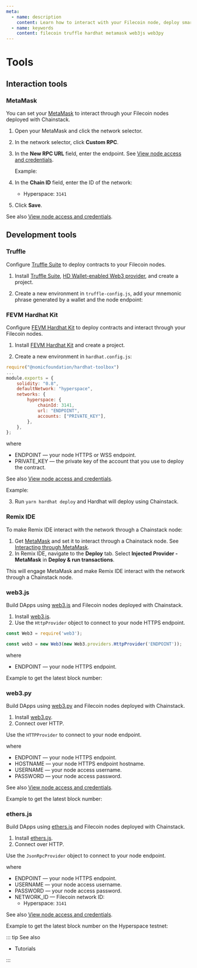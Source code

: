 ```yaml
---
meta:
  - name: description
    content: Learn how to interact with your Filecoin node, deploy smart contracts through your node, and develop dapps.
  - name: keywords
    content: filecoin truffle hardhat metamask web3js web3py
---
```


# Tools

## Interaction tools

### MetaMask

You can set your [MetaMask](https://metamask.io/) to interact through your Filecoin nodes deployed with Chainstack.

1. Open your MetaMask and click the network selector.
1. In the network selector, click **Custom RPC**.
1. In the **New RPC URL** field, enter the endpoint. See [View node access and credentials](/platform/view-node-access-and-credentials).

    Example:

    <CodeSwitcher :languages="{kp:'Key-protected',pp:'Password-protected'}">
    <template v-slot:kp>

    ```
    https://nd-123-456-789.p2pify.com/3c6e0b8a9c15224a8228b9a98ca1531d
    ```

    </template>
    <template v-slot:pp>

    ```
    https://user-name:pass-word-pass-word-pass-word@nd-123-456-789.p2pify.com
    ```

    </template>
    </CodeSwitcher>

1. In the **Chain ID** field, enter the ID of the network:

    * Hyperspace: `3141`

1. Click **Save**.

See also [View node access and credentials](/platform/view-node-access-and-credentials).

## Development tools

### Truffle

Configure [Truffle Suite](https://truffleframework.com) to deploy contracts to your Filecoin nodes.

1. Install [Truffle Suite](https://truffleframework.com), [HD Wallet-enabled Web3 provider](https://github.com/trufflesuite/truffle/tree/develop/packages/hdwallet-provider), and create a project.

2. Create a new environment in `truffle-config.js`, add your mnemonic phrase generated by a wallet and the node endpoint:

<CodeSwitcher :languages="{kp:'Key-protected',pp:'Password-protected'}">
<template v-slot:kp>

``` js
const HDWalletProvider = require("@truffle/hdwallet-provider");
const mnemonic = 'pattern enroll upgrade ...';
...
module.exports = {
 networks: {
    chainstack: {
        provider: () => new HDWalletProvider(mnemonic, "https://nd-123-456-789.p2pify.com/3c6e0b8a9c15224a8228b9a98ca1531d"),
        network_id: "*"
    },
   }
  }
};
```

</template>
<template v-slot:pp>

``` js
const HDWalletProvider = require("@truffle/hdwallet-provider");
const mnemonic = 'pattern enroll upgrade ...';
...
module.exports = {
 networks: {
    chainstack: {
        provider: () => new HDWalletProvider(mnemonic, "https://user-name:pass-word-pass-word-pass-word@nd-123-456-789.p2pify.com"),
        network_id: "*"
    },
   }
  }
};
```

</template>
</CodeSwitcher>

### FEVM Hardhat Kit

Configure [FEVM Hardhat Kit](https://github.com/filecoin-project/FEVM-Hardhat-Kit) to deploy contracts and interact through your Filecoin nodes.

1. Install [FEVM Hardhat Kit](https://github.com/filecoin-project/FEVM-Hardhat-Kit) and create a project.

2. Create a new environment in `hardhat.config.js`:

``` js
require("@nomicfoundation/hardhat-toolbox")
...
module.exports = {
    solidity: "0.8",
    defaultNetwork: "hyperspace",
    networks: {
        hyperspace: {
            chainId: 3141,
            url: "ENDPOINT",
            accounts: ["PRIVATE_KEY"],
        },
    },
};
```

where

* ENDPOINT — your node HTTPS or WSS endpoint.
* PRIVATE_KEY — the private key of the account that you use to deploy the contract.

See also [View node access and credentials](/platform/view-node-access-and-credentials).

Example:

<CodeSwitcher :languages="{kp:'Key-protected',pp:'Password-protected'}">
<template v-slot:kp>

``` js
require("@nomiclabs/hardhat-waffle");
...
module.exports = {
    solidity: "0.8",
    defaultNetwork: "hyperspace",
    networks: {
        hyperspace: {
            chainId: 3141,
            url: "https://nd-123-456-789.p2pify.com/3c6e0b8a9c15224a8228b9a98ca1531d",
            accounts: ["ee5dda7d38d194783d32adcfc961401108b8fdde27e8fee115553959d434e68b"],
        },
    },
};
```

</template>
<template v-slot:pp>

``` js
require("@nomiclabs/hardhat-waffle");
...
module.exports = {
    solidity: "0.8",
    defaultNetwork: "hyperspace",
    networks: {
        hyperspace: {
            chainId: 3141,
            url: "https://user-name:pass-word-pass-word-pass-word@nd-123-456-789.p2pify.com",
            accounts: ["ee5dda7d38d194783d32adcfc961401108b8fdde27e8fee115553959d434e68b"],
        },
    },
};
```

</template>
</CodeSwitcher>

3. Run `yarn hardhat deploy` and Hardhat will deploy using Chainstack.

### Remix IDE

To make Remix IDE interact with the network through a Chainstack node:

1. Get [MetaMask](https://metamask.io/) and set it to interact through a Chainstack node. See [Interacting through MetaMask](#metamask).
1. In Remix IDE, navigate to the **Deploy** tab. Select **Injected Provider - MetaMask** in **Deploy & run transactions**.

This will engage MetaMask and make Remix IDE interact with the network through a Chainstack node.

### web3.js

Build DApps using [web3.js](https://github.com/web3/web3.js) and Filecoin nodes deployed with Chainstack.

1. Install [web3.js](https://web3js.readthedocs.io/).
1. Use the `HttpProvider` object to connect to your node HTTPS endpoint.

``` js
const Web3 = require('web3');

const web3 = new Web3(new Web3.providers.HttpProvider('ENDPOINT'));
```

where

* ENDPOINT — your node HTTPS endpoint.

Example to get the latest block number:

<CodeSwitcher :languages="{kp:'Key-protected',pp:'Password-protected'}">
<template v-slot:kp>

``` js
const Web3 = require('web3');

const web3 = new Web3(new Web3.providers.HttpProvider('https://nd-123-456-789.p2pify.com/3c6e0b8a9c15224a8228b9a98ca1531d'));

web3.eth.getBlockNumber().then(console.log);
```

</template>
<template v-slot:pp>

``` js
const Web3 = require('web3');

const web3 = new Web3(new Web3.providers.HttpProvider('https://user-name:pass-word-pass-word-pass-word@nd-123-456-789.p2pify.com'));

web3.eth.getBlockNumber().then(console.log);
```

</template>
</CodeSwitcher>

### web3.py

Build DApps using [web3.py](https://github.com/ethereum/web3.py) and Filecoin nodes deployed with Chainstack.

1. Install [web3.py](https://web3py.readthedocs.io/).
1. Connect over HTTP.

Use the `HTTPProvider` to connect to your node endpoint.

<CodeSwitcher :languages="{kp:'Key-protected',pp:'Password-protected'}">
<template v-slot:kp>

``` py
from web3 import Web3

web3 = Web3(Web3.HTTPProvider('ENDPOINT'))
```

</template>
<template v-slot:pp>

``` py
from web3 import Web3

web3 = Web3(Web3.HTTPProvider('https://%s:%s@%s'% ("USERNAME", "PASSWORD", "HOSTNAME")))
```

</template>
</CodeSwitcher>

where

* ENDPOINT — your node HTTPS endpoint.
* HOSTNAME — your node HTTPS endpoint hostname.
* USERNAME — your node access username.
* PASSWORD — your node access password.

See also [View node access and credentials](/platform/view-node-access-and-credentials).

Example to get the latest block number:

<CodeSwitcher :languages="{kp:'Key-protected',pp:'Password-protected'}">
<template v-slot:kp>

``` py
from web3 import Web3

web3 = Web3(Web3.HTTPProvider('https://nd-123-456-789.p2pify.com/3c6e0b8a9c15224a8228b9a98ca1531d'))
print(web3.eth.blockNumber)
```

</template>
<template v-slot:pp>

``` py
from web3 import Web3

web3 = Web3(Web3.HTTPProvider('https://%s:%s@%s'% ("user-name", "pass-word-pass-word-pass-word", "nd-123-456-789.p2pify.com")))
print(web3.eth.blockNumber)
```

</template>
</CodeSwitcher>

### ethers.js

Build DApps using [ethers.js](https://github.com/ethers-io/ethers.js/) and Filecoin nodes deployed with Chainstack.

1. Install [ethers.js](https://www.npmjs.com/package/ethers).
1. Connect over HTTP.

Use the `JsonRpcProvider` object to connect to your node endpoint.

<CodeSwitcher :languages="{kp:'Key-protected',pp:'Password-protected'}">
<template v-slot:kp>

``` js
const { ethers } = require("ethers");

var urlInfo = {
    url: 'ENDPOINT'
};
var provider = new ethers.providers.JsonRpcProvider(urlInfo, NETWORK_ID);
```

</template>
<template v-slot:pp>

``` js
const { ethers } = require("ethers");

var urlInfo = {
    url: 'ENDPOINT',
    user: 'USERNAME',
    password: 'PASSWORD'
};
var provider = new ethers.providers.JsonRpcProvider(urlInfo, NETWORK_ID);
```

</template>
</CodeSwitcher>

where

* ENDPOINT — your node HTTPS endpoint.
* USERNAME — your node access username.
* PASSWORD — your node access password.
* NETWORK_ID — Filecoin network ID:
   * Hyperspace: `3141`

See also [View node access and credentials](/platform/view-node-access-and-credentials).

Example to get the latest block number on the Hyperspace testnet:

<CodeSwitcher :languages="{kp:'Key-protected',pp:'Password-protected'}">
<template v-slot:kp>

``` js
const { ethers } = require("ethers");

var urlInfo = {
    url: 'https://nd-123-456-789.p2pify.com/3c6e0b8a9c15224a8228b9a98ca1531d'
};
var provider = new ethers.providers.JsonRpcProvider(urlInfo, 3141);

provider.getBlockNumber().then(console.log);
```

</template>
<template v-slot:pp>

``` js
const { ethers } = require("ethers");

var urlInfo = {
    url: 'https://nd-123-456-789.p2pify.com',
    user: 'user-name',
    password: 'pass-word-pass-word-pass-word'
};
var provider = new ethers.providers.JsonRpcProvider(urlInfo, 3141);

provider.getBlockNumber().then(console.log);
```

</template>
</CodeSwitcher>

::: tip See also

* Tutorials

:::
